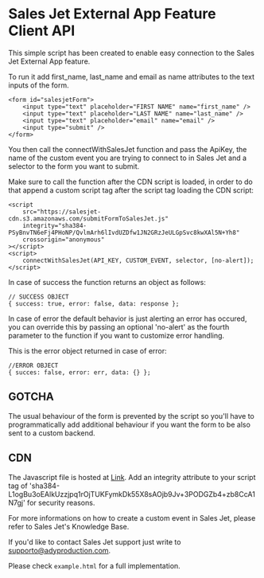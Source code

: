 # Sales Jet External App Feature Client API

This simple script has been created to enable easy connection to the Sales Jet External App feature.

To run it add first_name, last_name and email as name attributes to the text inputs of the form.

```
<form id="salesjetForm">
    <input type="text" placeholder="FIRST NAME" name="first_name" />
    <input type="text" placeholder="LAST NAME" name="last_name" />
    <input type="text" placeholder="email" name="email" />
    <input type="submit" />
</form>
```

You then call the connectWithSalesJet function and pass the ApiKey, the name of the custom event you are trying to connect to in Sales Jet and a selector to the form you want to submit.

Make sure to call the function after the CDN script is loaded, in order to do that append a custom script tag after the script tag loading the CDN script:

```
<script
    src="https://salesjet-cdn.s3.amazonaws.com/submitFormToSalesJet.js"
    integrity="sha384-PSyBnvTN6eFj4PHoNP/QvlmArh6lIvdUZDfw1JN2GRzJeULGpSvc8kwXAl5N+Yh8"
    crossorigin="anonymous"
></script>
<script>
    connectWithSalesJet(API_KEY, CUSTOM_EVENT, selector, [no-alert]);
</script>
```

In case of success the function returns an object as follows:

```
// SUCCESS OBJECT
{ success: true, error: false, data: response };
```

In case of error the default behavior is just alerting an error has occured, you can override this by passing an optional 'no-alert' as the fourth parameter to the function if you want to customize error handling.

This is the error object returned in case of error:

```
//ERROR OBJECT
{ succes: false, error: err, data: {} };
```

## GOTCHA

The usual behaviour of the form is prevented by the script so you'll have to programmatically add additional behaviour if you want the form to be also sent to a custom backend.

## CDN

The Javascript file is hosted at [Link](https://salesjet-cdn.s3.amazonaws.com/submitFormToSalesJet.js). Add an integrity attribute to your script tag of 'sha384-L1ogBu3oEAlkUzzjpq1rOjTUKFymkDk55X8sAOjb9Jv+3PODGZb4+zb8CcA1N7gj' for security reasons.

For more informations on how to create a custom event in Sales Jet, please refer to Sales Jet's Knowledge Base.

If you'd like to contact Sales Jet support just write to supporto@adyproduction.com.

Please check `example.html` for a full implementation.

